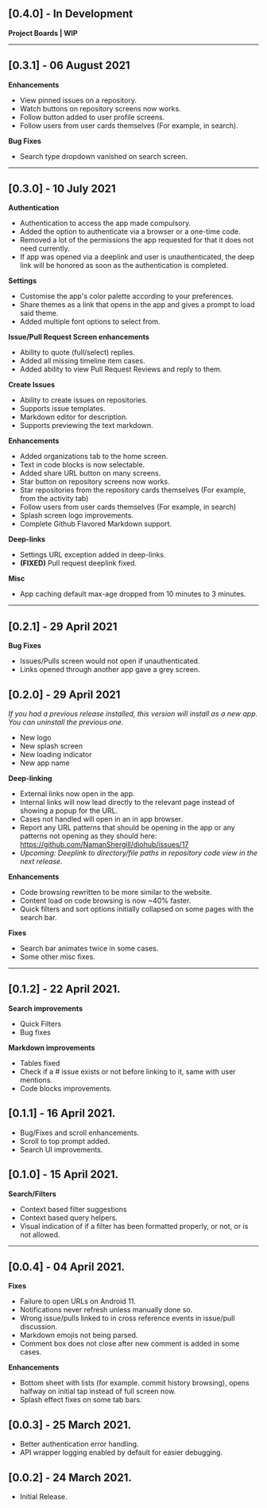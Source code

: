 ## [0.4.0] - In Development
**Project Boards | WIP** 

---
## [0.3.1] - 06 August 2021
**Enhancements**
- View pinned issues on a repository.
- Watch buttons on repository screens now works.
- Follow button added to user profile screens.
- Follow users from user cards themselves (For example, in search).

**Bug Fixes**
- Search type dropdown vanished on search screen.
---
## [0.3.0] - 10 July 2021
**Authentication**
- Authentication to access the app made compulsory.
- Added the option to authenticate via a browser or a one-time code.
- Removed a lot of the permissions the app requested for that it does not need currently.
- If app was opened via a deeplink and user is unauthenticated, the deep link will be honored as
  soon as the authentication is completed.

**Settings**
- Customise the app's color palette according to your preferences. 
- Share themes as a link that opens in the app and gives a prompt to load said theme.
- Added multiple font options to select from.
 
**Issue/Pull Request Screen enhancements** 
- Ability to quote (full/select) replies.
- Added all missing timeline item cases.
- Added ability to view Pull Request Reviews and reply to them.

**Create Issues**
- Ability to create issues on repositories.
- Supports issue templates.
- Markdown editor for description.
- Supports previewing the text markdown.

**Enhancements**
- Added organizations tab to the home screen.
- Text in code blocks is now selectable.
- Added share URL button on many screens.
- Star button on repository screens now works.
- Star repositories from the repository cards themselves (For example, from the activity tab)
- Follow users from user cards themselves (For example, in search)
- Splash screen logo improvements.
- Complete Github Flavored Markdown support.

**Deep-links**
- Settings URL exception added in deep-links. 
- **(FIXED)** Pull request deeplink fixed.

**Misc**
- App caching default max-age dropped from 10 minutes to 3 minutes.
---
## [0.2.1] - 29 April 2021
**Bug Fixes**
- Issues/Pulls screen would not open if unauthenticated.
- Links opened through another app gave a grey screen.

## [0.2.0] - 29 April 2021
*If you had a previous release installed, this version will install as a new app. You can uninstall the previous one.*

- New logo
- New splash screen
- New loading indicator
- New app name

**Deep-linking**
- External links now open in the app.
- Internal links will now lead directly to the relevant page instead of showing a popup for the URL.
- Cases not handled will open in an in app browser.
- Report any URL patterns that should be opening in the app or any patterns not opening as they should here: https://github.com/NamanShergill/diohub/issues/17
- *Upcoming: Deeplink to directory/file paths in repository code view in the next release.*

**Enhancements**
- Code browsing rewritten to be more similar to the website.
- Content load on code browsing is now ~40% faster.
- Quick filters and sort options initially collapsed on some pages with the search bar.

**Fixes**
- Search bar animates twice in some cases.
- Some other misc fixes.
---
## [0.1.2] - 22 April 2021.

**Search improvements**
- Quick Filters
- Bug fixes

**Markdown improvements**
- Tables fixed
- Check if a #<number> issue exists or not before linking to it, same with user mentions.
- Code blocks improvements.

## [0.1.1] - 16 April 2021.

- Bug/Fixes and scroll enhancements.
- Scroll to top prompt added.
- Search UI improvements.

## [0.1.0] - 15 April 2021.

**Search/Filters**
- Context based filter suggestions
- Context based query helpers.
- Visual indication of if a filter has been formatted properly, or not, or is not allowed.
---
## [0.0.4] - 04 April 2021.

**Fixes**
- Failure to open URLs on Android 11.
- Notifications never refresh unless manually done so.
- Wrong issue/pulls linked to in cross reference events in issue/pull discussion.
- Markdown emojis not being parsed.
- Comment box does not close after new comment is added in some cases.

**Enhancements**
- Bottom sheet with lists (for example. commit history browsing), opens halfway on initial tap instead of full screen now.
- Splash effect fixes on some tab bars.

## [0.0.3] - 25 March 2021.

- Better authentication error handling.
- API wrapper logging enabled by default for easier debugging.

## [0.0.2] - 24 March 2021.

- Initial Release.
